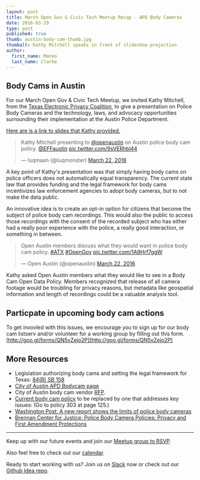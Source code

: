 ```yaml
---
layout: post
title: March Open Gov & Civic Tech Meetup Recap - APD Body Cameras
date: 2016-03-29
type: post
published: true
thumb: austin-body-cam-thumb.jpg
thumbalt: Kathy Mitchell speaks in front of slideshow projection
author:
  first_name: Mateo
  last_name: Clarke
---
```

## Body Cams in Austin

For our March Open Gov & Civic Tech Meetup, we invited Kathy Mitchell, from the [Texas Electronic Privacy Coalition](http://txepc.org/), to give a presentation on Police Body Cameras and the technology, laws, and advocacy opportunities surrounding their implementation at the Austin Police Department.

[Here are is a link to slides that Kathy provided.](/assets/documents/Austin_Body_Cam.pdf)

<blockquote class="twitter-tweet" data-lang="en"><p lang="en" dir="ltr">Kathy Mitchell presenting to <a href="https://twitter.com/openaustin">@openaustin</a> on Austin police body cam policy. <a href="https://twitter.com/EFFaustin">@EFFaustin</a> <a href="https://t.co/9sVERhbl44">pic.twitter.com/9sVERhbl44</a></p>&mdash; luqmaan (@luqmonster) <a href="https://twitter.com/luqmonster/status/712115221783908357">March 22, 2016</a></blockquote>

A key point of Kathy's presentation was that simply having body cams on police officers does not automatically equal transparency. The current state law that provides funding and the legal framework for body cams incentivizes law enforcement agencies to adopt body cameras, but to not make the data public.

An innovative idea is to create an opt-in option for citizens that become the subject of police body cam recordings. This would also the public to access those recordings with the consent of the recorded subject who has either had a really poor experience with the police, a really good interaction, or something in between.

<blockquote class="twitter-tweet" data-lang="en"><p lang="en" dir="ltr">Open Austin members discuss what they would want in police body cam policy. <a href="https://twitter.com/hashtag/ATX?src=hash">#ATX</a> <a href="https://twitter.com/hashtag/OpenGov?src=hash">#OpenGov</a> <a href="https://t.co/1A9Hrf7ggW">pic.twitter.com/1A9Hrf7ggW</a></p>&mdash; Open Austin (@openaustin) <a href="https://twitter.com/openaustin/status/712082658218520576">March 22, 2016</a></blockquote>

Kathy asked Open Austin members what they would like to see in a Body Cam Open Data Policy. Members recognized that release of all camera footage would be troubling for privacy reasons, but metadata like geospatial information and length of recordings could be a valuable analysis tool.

## Particpate in upcoming body cam actions

To get invovled with this issues, we encourage you to sign up for our body cam listserv and/or volunteer for a working group by filling out this form.
[http://goo.gl/forms/QN5vZejo2P](http://goo.gl/forms/QN5vZejo2P)

## More Resources

- Legislation authorizing body cams and setting the legal framework for Texas: [84(R) SB 158](http://www.capitol.state.tx.us/tlodocs/84R/billtext/html/SB00158F.htm)
- [City of Austin APD Bodycam page](http://www.austintexas.gov/APDbodycam)
- City of Austin body cam vendor [RFP](https://www.austintexas.gov/financeonline/vendor_connection/solicitation/solicitation_details.cfm?sid=110270).
- [Current body cam policy](http://austintexas.gov/sites/default/files/files/Police/APD_Policy_2015-2_Issued_5-1-2015-updated.pdf) to be replaced by one that addresses key issues: (Go to policy 303 at page 125.)
- [Washington Post: A new report shows the limits of police body cameras](https://www.washingtonpost.com/news/the-watch/wp/2016/02/05/a-new-report-shows-the-limits-of-police-body-cameras/)
- [Brennan Center for Justice: Police Body Camera Policies: Privacy and First Amendment Protections](https://www.brennancenter.org/analysis/police-body-camera-policies-privacy-and-first-amendment-protections)

----
Keep up with our future events and join our [Meetup group to RSVP](http://www.meetup.com/Open-Austin/).

Also feel free to check out our [calendar](http://www.open-austin.org/events).

Ready to start working with us? Join us on [Slack](http://slack.open-austin.org/) now or check out our [Github Idea repo](https://github.com/open-austin/project-ideas).


<script async src="//platform.twitter.com/widgets.js" charset="utf-8"></script>

